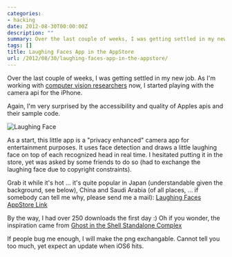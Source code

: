 ```yaml
---
categories:
- hacking
date: 2012-08-30T00:00:00Z
description: ""
summary: Over the last couple of weeks, I was getting settled in my new job.
tags: []
title: Laughing Faces App in the AppStore
url: /2012/08/30/laughing-faces-app-in-the-appstore/
---
```


Over the last couple of weeks, I was getting settled in my new job.
As I'm working with [computer vision researchers](http://imlab.jp) now,
I started playing with the camera api for the iPhone.

Again, I'm very surprised by the accessibility and quality of Apples
apis and their sample code.

![Laughing Face](/imgs/laughing.png)

As a start, this little app is a "privacy enhanced" camera 
app for entertainment purposes. 
It uses face detection and draws a little 
laughing face on top of each recognized head in real time.
I hesitated putting it in the store, yet was asked by some friends to
do so (had to exchange the laughing face due to copyright constraints).

Grab it while it's hot ... it's quite popular in Japan (understandable 
given the background, see below), China and Saudi Arabia (of all places, ... if
somebody can tell me why, please send me a mail):
[Laughing Faces AppStore Link](http://itunes.apple.com/us/app/laughing-faces/id551656355?mt=8)

By the way, I had over 250 downloads the first day :)
Oh if you wonder, the inspiration came from 
[Ghost in the Shell Standalone Complex](http://en.wikipedia.org/wiki/Laughing_Man_(Ghost_in_the_Shell))

If people bug me enough, I will make the png exchangable.
Cannot tell you too much, yet expect an update when iOS6 hits.


